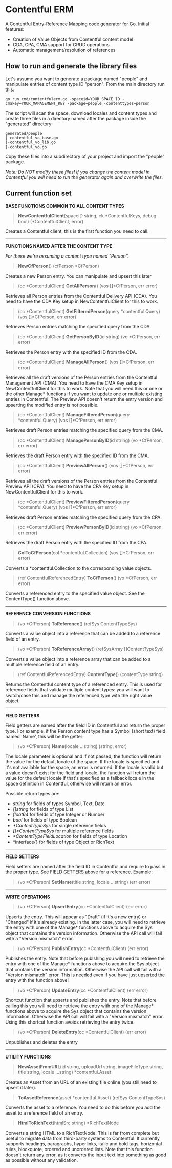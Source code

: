 # Contentful ERM

A Contentful Entry-Reference Mapping code generator for Go. Initial features:

- Creation of Value Objects from Contentful content model
- CDA, CPA, CMA support for CRUD operations
- Automatic management/resolution of references

How to run and generate the library files
-----------------------------------------

Let's assume you want to generate a package named "people" and manipulate entries of content type ID "person". From the main directory run this:

`go run cmd/contentfulerm.go -spaceid=YOUR_SPACE_ID -cmakey=YOUR_MANAGEMENT_KEY -package=people -contenttypes=person`

The script will scan the space, download locales and content types and create three files in a directory named after the package inside the "generated" directory:

<pre><code>generated/people
|-contentful_vo_base.go
|-contentful_vo_lib.go
|-contentful_vo.go</code></pre>

Copy these files into a subdirectory of your project and import the "people" package. 

_Note: Do NOT modify these files! If you change the content model in Contentful you will need to run the generator again and overwrite the files._

Current function set
---------------------

**BASE FUNCTIONS COMMON TO ALL CONTENT TYPES**

>**NewContentfulClient**(spaceID string, ck *ContentfulKeys, debug bool) (*ContentfulClient, error)

Creates a Contentful client, this is the first function you need to call.

---

**FUNCTIONS NAMED AFTER THE CONTENT TYPE**

_For these we're assuming a content type named "Person"._

>**NewCfPerson**() (cfPerson *CfPerson)

Creates a new Person entry. You can manipulate and upsert this later

>(cc *ContentfulClient) **GetAllPerson**() (vos []*CfPerson, err error)

Retrieves all Person entries from the Contentful Delivery API (CDA). You need to have the CDA Key setup in NewContentfulClient for this to work.

>(cc *ContentfulClient) **GetFilteredPerson**(query *contentful.Query) (vos []*CfPerson, err error) 

Retrieves Person entries matching the specified query from the CDA.

>(cc *ContentfulClient) **GetPersonByID**(id string) (vo *CfPerson, err error)

Retrieves the Person entry with the specified ID from the CDA.

>(cc *ContentfulClient) **ManageAllPerson**() (vos []*CfPerson, err error)

Retrieves all the draft versions of the Person entries from the Contentful Management API (CMA). You need to have the CMA Key setup in NewContentfulClient for this to work. Note that you will need this or one or the other Manage* functions if you want to update one or multiple existing entries in Contentful. The Preview API doesn't return the entry version and upserting the modified entry is not possible.

>(cc *ContentfulClient) **ManageFilteredPerson**(query *contentful.Query) (vos []*CfPerson, err error) 

Retrieves draft Person entries matching the specified query from the CMA.

>(cc *ContentfulClient) **ManagePersonByID**(id string) (vo *CfPerson, err error)

Retrieves the draft Person entry with the specified ID from the CMA.

>(cc *ContentfulClient) **PreviewAllPerson**() (vos []*CfPerson, err error)

Retrieves all the draft versions of the Person entries from the Contentful Preview API (CPA). You need to have the CPA Key setup in NewContentfulClient for this to work.

>(cc *ContentfulClient) **PreviewFilteredPerson**(query *contentful.Query) (vos []*CfPerson, err error) 

Retrieves draft Person entries matching the specified query from the CPA.

>(cc *ContentfulClient) **PreviewPersonByID**(id string) (vo *CfPerson, err error)

Retrieves the draft Person entry with the specified ID from the CPA.

>**ColToCfPerson**(col *contentful.Collection) (vos []*CfPerson, err error)

Converts a *contentful.Collection to the corresponding value objects.

>(ref ContentfulReferencedEntry) **ToCfPerson**() (vo *CfPerson, err error)

Converts a referenced entry to the specified value object. See the ContentType() function above.

---

**REFERENCE CONVERSION FUNCTIONS**

>(vo *CfPerson) **ToReference**() (refSys ContentTypeSys) 

Converts a value object into a reference that can be added to a reference field of an entry.

>(vo *CfPerson) **ToReferenceArray**() (refSysArray []ContentTypeSys) 

Converts a value object into a reference array that can be added to a multiple reference field of an entry.

>(ref ContentfulReferencedEntry) **ContentType**() (contentType string)

Returns the Contentful content type of a referenced entry. This is used for reference fields that validate multiple content types: you will want to switch/case this and manage the referenced type with the right value object.

---

**FIELD GETTERS**

Field getters are named after the field ID in Contentful and return the proper type. For example, if the Person content type has a Symbol (short text) field named 'Name', this will be the getter:

>(vo *CfPerson) **Name**(locale ...string) (string, error) 

The locale parameter is optional and if not passed, the function will return the value for the default locale of the space. If the locale is specified and it's not available for the space, an error is returned. If the locale is valid but a value doesn't exist for the field and locale, the function will return the value for the default locale if that's specified as a fallback locale in the space definition in Contentful, otherwise will return an error.

Possible return types are:

- _string_ for fields of types Symbol, Text, Date
- _[]string_ for fields of type List
- _float64_ for fields of type Integer or Number
- _bool_ for fields of type Boolean
- _*ContentTypeSys_ for single reference fields
- _[]*ContentTypeSys_ for multiple reference fields
- _*ContentTypeFieldLocation_ for fields of type Location
- *interface{} for fields of type Object or RichText

---

**FIELD SETTERS**

Field setters are named after the field ID in Contentful and require to pass in the proper type. See FIELD GETTERS above for a reference. Example:

>(vo *CfPerson) **SetName**(title string, locale ...string) (err error) 

---

**WRITE OPERATIONS**

>(vo *CfPerson) **UpsertEntry**(cc *ContentfulClient) (err error) 

Upserts the entry. This will appear as "Draft" (if it's a new entry) or "Changed" if it's already existing. In the latter case, you will need to retrieve the entry with one of the Manage* functions above to acquire the Sys object that contains the version information. Otherwise the API call will fail with a "Version mismatch" error.

>(vo *CfPerson) **PublishEntry**(cc *ContentfulClient) (err error) 

Publishes the entry. Note that before publshing you will need to retrieve the entry with one of the Manage* functions above to acquire the Sys object that contains the version information. Otherwise the API call will fail with a "Version mismatch" error. This is needed even if you have just upserted the entry with the function above!

>(vo *CfPerson) **UpdateEntry**(cc *ContentfulClient) (err error) 

Shortcut function that upserts and publishes the entry. Note that before calling this you will need to retrieve the entry with one of the Manage* functions above to acquire the Sys object that contains the version information. Otherwise the API call will fail with a "Version mismatch" error. Using this shortcut function avoids retrieving the entry twice.

>(vo *CfPerson) **DeleteEntry**(cc *ContentfulClient) (err error) 

Unpublishes and deletes the entry

---

**UTILITY FUNCTIONS**

>**NewAssetFromURL**(id string, uploadUrl string, imageFileType string, title string, locale ...string) *contentful.Asset

Creates an Asset from an URL of an existing file online (you still need to upsert it later).

>**ToAssetReference**(asset *contentful.Asset) (refSys ContentTypeSys) 

Converts the asset to a reference. You need to do this before you add the asset to a reference field of an entry.

>**HtmlToRichText**(htmlSrc string) *RichTextNode

Converts a string HTML to a RichTextNode. This is far from complete but useful to migrate data from third-party systems to Contentful. It currently supports headings, paragraphs, hyperlinks, italic and bold tags, horizontal rules, blockquote, ordered and unordered lists. Note that this function doesn't return any error, as it converts the input text into something as good as possible without any validation.

